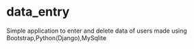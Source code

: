 # data_entry
Simple application to enter and delete data of users made using Bootstrap,Python(Django),MySqlite
